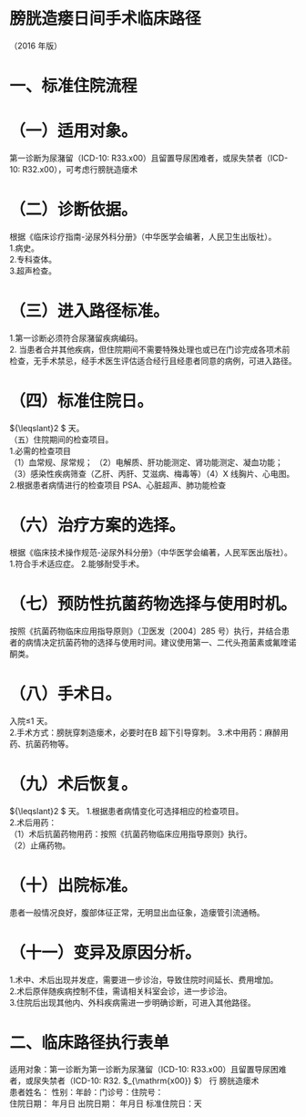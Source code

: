 # 膀胱造瘘日间手术临床路径  
（2016 年版）  
# 一、标准住院流程  
# （一）适用对象。  
第一诊断为尿潴留（ICD-10: R33.x00）且留置导尿困难者，或尿失禁者（ICD-10: R32.x00），可考虑行膀胱造瘘术  
# （二）诊断依据。  
根据《临床诊疗指南-泌尿外科分册》（中华医学会编著，人民卫生出版社）。  
1.病史。  
2.专科查体。  
3.超声检查。  
# （三）进入路径标准。  
1.第一诊断必须符合尿潴留疾病编码。  
2. 当患者合并其他疾病，但住院期间不需要特殊处理也或已在门诊完成各项术前检查，无手术禁忌，经手术医生评估适合经行且经患者同意的病例，可进入路径。  
# （四）标准住院日。  
${\leqslant}2 $ 天。  
（五）住院期间的检查项目。  
1.必需的检查项目  
（1）血常规、尿常规； （2）电解质、肝功能测定、肾功能测定、凝血功能； （3）感染性疾病筛查（乙肝、丙肝、艾滋病、梅毒等）（4）X 线胸片、心电图。 2.根据患者病情进行的检查项目 PSA、心脏超声、肺功能检查  
# （六）治疗方案的选择。  
根据《临床技术操作规范-泌尿外科分册》（中华医学会编著，人民军医出版社）。  
1.符合手术适应症。 2.能够耐受手术。  
# （七）预防性抗菌药物选择与使用时机。  
按照《抗菌药物临床应用指导原则》（卫医发〔2004〕285 号）执行，并结合患者的病情决定抗菌药物的选择与使用时间。建议使用第一、二代头孢菌素或氟喹诺酮类。  
# （八）手术日。  
入院≤1 天。  
2.手术方式：膀胱穿刺造瘘术，必要时在B 超下引导穿刺。 3.术中用药：麻醉用药、抗菌药物等。  
# （九）术后恢复。  
${\leqslant}2 $ 天。 1.根据患者病情变化可选择相应的检查项目。  
2.术后用药：  
（1）术后抗菌药物用药：按照《抗菌药物临床应用指导原则》执行。  
（2）止痛药物。  
# （十）出院标准。  
患者一般情况良好，腹部体征正常，无明显出血征象，造瘘管引流通畅。  
# （十一）变异及原因分析。  
1.术中、术后出现并发症，需要进一步诊治，导致住院时间延长、费用增加。  
2.术后原伴随疾病控制不佳，需请相关科室会诊，进一步诊治。  
3.住院后出现其他内、外科疾病需进一步明确诊断，可进入其他路径。  
# 二、临床路径执行表单  
适用对象：第一诊断为第一诊断为尿潴留（ICD-10: R33.x00）且留置导尿困难者，或尿失禁者（ICD-10: R32. $_{\mathrm{x00}} $） 行 膀胱造瘘术  
患者姓名：  性别：年龄：门诊号：住院号：  
住院日期：  年月日   出院日期：  年月日  标准住院日：天  
